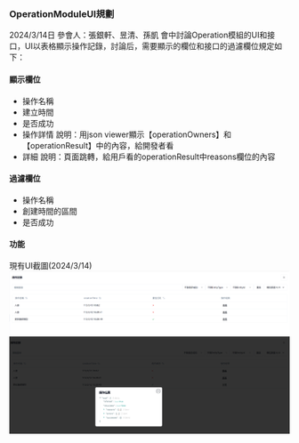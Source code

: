 ### OperationModuleUI規劃

2024/3/14日 參會人：張銀軒、昱清、孫凱
會中討論Operation模組的UI和接口，UI以表格顯示操作記錄，討論后，需要顯示的欄位和接口的過濾欄位規定如下：

#### 顯示欄位

- 操作名稱
- 建立時間
- 是否成功
- 操作詳情  說明：用json viewer顯示【operationOwners】和【operationResult】中的內容，給開發者看
- 詳細         說明：頁面跳轉，給用戶看的operationResult中reasons欄位的內容

#### 過濾欄位
- 操作名稱
- 創建時間的區間
- 是否成功

#### 功能

現有UI截圖(2024/3/14)
![ui畫面1](./images/ui畫面1.png)
![ui畫面2](./images/ui畫面2.png)
